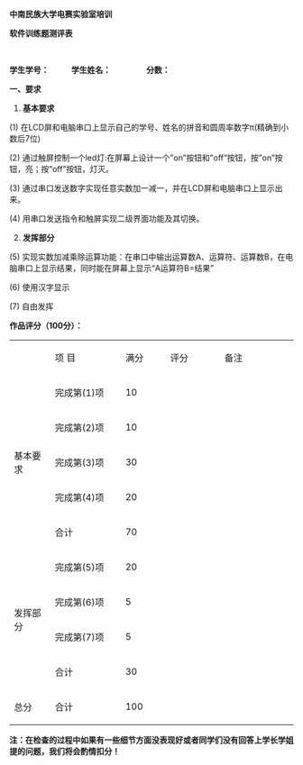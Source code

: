 <p><strong>中南民族大学电赛实验室培训</strong></p>
<p><strong>软件训练题测评表</strong></p>
<p><strong>&nbsp;</strong></p>
<p><strong>学生学号：</strong><strong>&nbsp;&nbsp;&nbsp;&nbsp;&nbsp;&nbsp;&nbsp;&nbsp; &nbsp;&nbsp;&nbsp;</strong><strong>学生姓名：</strong><strong>&nbsp;&nbsp;&nbsp;&nbsp;&nbsp;&nbsp;&nbsp;&nbsp;&nbsp;&nbsp;&nbsp;&nbsp;&nbsp;&nbsp;&nbsp;&nbsp;&nbsp;&nbsp; </strong><strong>分数：</strong></p>
<p><strong>一、要求</strong></p>
<ol>
<li><strong>基本要求</strong></li>
</ol>
<p>(1) 在LCD屏和电脑串口上显示自己的学号、姓名的拼音和圆周率数字&pi;(精确到小数后7位)</p>
<p>(2) 通过触屏控制一个led灯:在屏幕上设计一个&rdquo;on&rdquo;按钮和&rdquo;off&rdquo;按钮，按&rdquo;on&rdquo;按钮，亮；按&rdquo;off&rdquo;按钮，灯灭。</p>
<p>(3) 通过串口发送数字实现任意实数加一减一，并在LCD屏和电脑串口上显示出来。</p>
<p>(4) 用串口发送指令和触屏实现二级界面功能及其切换。</p>
<ol start="2">
<li><strong>发挥部分</strong></li>
</ol>
<p>(5) 实现实数加减乘除运算功能：在串口中输出运算数A、运算符、运算数B，在电脑串口上显示结果，同时能在屏幕上显示&ldquo;A运算符B=结果&rdquo;</p>
<p>(6) 使用汉字显示</p>
<p>(7) 自由发挥</p>
<p><strong>作品评分（</strong><strong>100</strong><strong>分）：</strong></p>
<table width="638">
<tbody>
<tr>
<td width="84">
<p>&nbsp;</p>
</td>
<td width="166">
<p>项 目</p>
</td>
<td width="85">
<p>满分</p>
</td>
<td width="123">
<p>评分</p>
</td>
<td width="180">
<p>备注</p>
</td>
</tr>
<tr>
<td rowspan="5" width="84">
<p>基本要求</p>
</td>
<td width="166">
<p>完成第(1)项</p>
</td>
<td width="85">
<p>10</p>
</td>
<td width="123">
<p>&nbsp;</p>
</td>
<td width="180">
<p>&nbsp;</p>
</td>
</tr>
<tr>
<td width="166">
<p>完成第(2)项</p>
</td>
<td width="85">
<p>10</p>
</td>
<td width="123">
<p>&nbsp;</p>
</td>
<td width="180">
<p>&nbsp;</p>
</td>
</tr>
<tr>
<td width="166">
<p>完成第(3)项</p>
</td>
<td width="85">
<p>30</p>
</td>
<td width="123">
<p>&nbsp;</p>
</td>
<td width="180">
<p>&nbsp;</p>
</td>
</tr>
<tr>
<td width="166">
<p>完成第(4)项</p>
</td>
<td width="85">
<p>20</p>
</td>
<td width="123">
<p>&nbsp;</p>
</td>
<td width="180">
<p>&nbsp;</p>
</td>
</tr>
<tr>
<td width="166">
<p>合计</p>
</td>
<td width="85">
<p>70</p>
</td>
<td width="123">
<p>&nbsp;</p>
</td>
<td width="180">
<p>&nbsp;</p>
</td>
</tr>
<tr>
<td rowspan="4" width="84">
<p>发挥部分</p>
</td>
<td width="166">
<p>完成第(5)项</p>
</td>
<td width="85">
<p>20</p>
</td>
<td width="123">
<p>&nbsp;</p>
</td>
<td width="180">
<p>&nbsp;</p>
</td>
</tr>
<tr>
<td width="166">
<p>完成第(6)项</p>
</td>
<td width="85">
<p>5</p>
</td>
<td width="123">
<p><strong>&nbsp;</strong></p>
</td>
<td width="180">
<p><strong>&nbsp;</strong></p>
</td>
</tr>
<tr>
<td width="166">
<p>完成第(7)项</p>
</td>
<td width="85">
<p>5</p>
</td>
<td width="123">
<p><strong>&nbsp;</strong></p>
</td>
<td width="180">
<p><strong>&nbsp;</strong></p>
</td>
</tr>
<tr>
<td width="166">
<p>合计</p>
</td>
<td width="85">
<p>30</p>
</td>
<td width="123">
<p>&nbsp;</p>
</td>
<td width="180">
<p>&nbsp;</p>
</td>
</tr>
<tr>
<td width="84">
<p>总分</p>
</td>
<td width="166">
<p>合计</p>
</td>
<td width="85">
<p>100</p>
</td>
<td width="123">
<p>&nbsp;</p>
</td>
<td width="180">
<p>&nbsp;</p>
</td>
</tr>
</tbody>
</table>
<p><strong>注：在检查的过程中如果有一些细节方面没表现好或者同学们没有回答上学长学姐提的问题，我们将会酌情扣分！</strong></p>